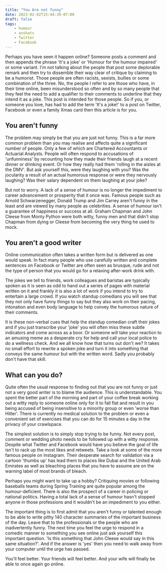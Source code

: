 ```yaml
---
title: "You Are not funny"
date: 2023-02-02T15:44:39-07:00
draft: false
tags:
    - humour
    - asshats
    - Twitter
    - Facebook
---
```


Perhaps you have seen it happen online? Someone posts a comment and then appends the phrase 'It's a joke' or 'Humour for the humour impaired' or some variant. I'm not talking about the people that post some deplorable remark and then try to dissemble their way clear of critique by claiming to be a humorist. Those people are often racists, sexists, bullies or some combination of the three. No, the people I refer to are those who have, in their time online, been misunderstood so often and by so many people that they feel the need to add a qualifier to their comments to underline that they intend it as a joke. This post is intended for those people. So if you, or someone you love, has had to add the term 'It's a joke!' to a post on Twitter, Facebook or even a family Xmas card then this article is for you.

## You aren't funny

The problem may simply be that you are just not funny. This is a far more common problem than you may realise and affects quite a significant number of people. Only a few of which are Chartered Accountants or Actuarial Analysts. People will often respond to accusations of 'unfunniness' by recounting how they made their friends laugh at a recent dinner or drinking event. Or how they really had them 'rolling in the aisles at the DMV'. But ask yourself this, were they laughing with you? Was the jocularity a result of an actual humorous response or were they nervously laughing? Was their salary dependent on them laughing at your joke?

But not to worry. A lack of a sense of humour is no longer the impediment to career advancement or prosperity that it once was. Famous people such as Arnold Schwarzenegger, Donald Trump and Jim Carrey aren't funny in the least and are viewed by many people as celebrities. A sense of humour isn't a guarantee of happiness or success at all. Graham Chapman and John Cleese from Monty Python were both witty, funny men and that didn't stop Chapman from dying or Cleese from becoming the very thing he used to mock.

## You aren't a good writer

Online communication often takes a written form but is delivered as one would speak. In fact many people who use carefully written and complete sentences on Facebook or Twitter are often seen as brusque, rude and not the type of person that you would go for a relaxing after-work drink with.

The jokes we tell to friends, work colleagues and baristas are typically spoken as it is seen as odd to hand out a series of pages with material written on it and frankly it is also a lot of work if you intend to try to entertain a large crowd. If you watch standup comedians you will see that they not only have funny things to say but they also work on their pacing, intonation and even body language to help convey the humorous nature of their comments.

It is these non-verbal cues that help the standup comedian craft their jokes and if you just transcribe your 'joke' you will often miss these subtle indicators and come across as a boor. Or someone will take your reaction to an amusing meme as a desperate cry for help and call your local police to do a wellness check. And we all know how that turns out don't we? It takes no small effort to rewrite a spoken joke and turn it into something that conveys the same humour but with the written word. Sadly you probably don't have that skill.

## What can you do?

Quite often the usual response to finding out that you are not funny or just not a very good writer is to blame the audience. This is understandable. You spent the better part of the morning and part of your coffee break working out a witty reply to someone online only for it to fall flat and result in you being accused of being insensitive to a minority group or even 'worse than Hitler'. There is currently no medical solution to the problem or even a convenient set of exercises that you can do for 15 minutes a day in the privacy of your crawlspace.

The simplest solution is to simply stop trying to be funny. Not every post, comment or wedding photo needs to be followed up with a witty response. Despite what Twitter and Facebook would have you believe the goal of life isn't to rack up the most likes and retweets. Take a look at some of the more famous people on Instagram. Their desperate search for validation via a cartoon 'thumbs up' has lead them to places like Dubai and the United Arab Emirates as well as bleaching places that you have to assume are on the warning label of most brands of bleach.

Perhaps you might want to take up a hobby? Critiquing movies or following baseballs teams during Spring Training are quite popular among the humour-deficient. There is also the prospect of a career in policing or national politics. Having a total lack of a sense of humour hasn't stopped anyone in those professions and it wouldn't be an impediment to you either.

The important thing is to first admit that you aren't funny or talented enough to be able to write pithy 140 character summaries of the important business of the day. Leave that to the professionals or the people who are inadvertently funny. The next time you feel the urge to respond in a comedic manner to something you see online just ask yourself this important question. 'Is this something that John Cleese would say in this same situation?'. And if the answer is 'yes' then you need to walk away from your computer until the urge has passed.

You'll feel better. Your friends will feel better. And your wife will finally be able to once again go online.
